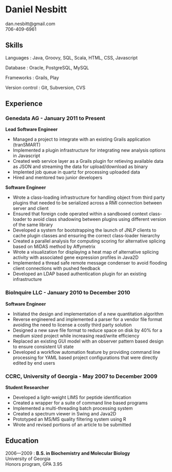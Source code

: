 Daniel Nesbitt
==============

<div class="address">
  dan.nesbitt@gmail.com  <br />
  706-409-6961  <br />
</div>


Skills
------

Languages
:	Java, Groovy, SQL, Scala, HTML, CSS, Javascript

Database
:	Oracle, PostgreSQL, MySQL

Frameworks
:	Grails, Play

Version control
:	Git, Subversion, CVS


Experience
----------

### Genedata AG - January 2011 to Present

**Lead Software Engineer**

* Managed a project to integrate with an existing Grails application (tranSMART)
* Implemented a plugin infrastructure for integrating new analysis options in Javascript
* Created web service layer as a Grails plugin for retieving available data as JSON and streaming the data for upload/download as binary
* Implented job queue in quartz for processing uploaded data
* Hired and mentored two junior developers

**Software Engineer**

* Wrote a class-loading infrastructure for handling object from third party plugins that needed to be serialized across a RMI connection between server and client
* Ensured that foreign code operated within a sandboxed context class-loader to avoid class shadowing between plugins using different version of the same library
* Developed a system for bootstrapping the launch of JNLP clients to cache plugin classes and ensuring the correct class-loader hierarchy
* Created a parallel analysis for computing scoring for alternative splicing based on MiDAS method by Affymetrix
* Wrote a visualization for displaying a heat map of alternative splicing activity with associated gene expression profiles in Java2D
* Implemented a thread safe remote message condenser to avoid flooding client connections with pushed feedback
* Developed an LDAP based authentication plugin for an existing infrastructure

### BioInquire LLC - January 2010 to December 2010

**Software Engineer**

* Initiated the design and implementation of a new quantitation algorithm
* Reverse engineered and implemented a parser for a vendor file format avoiding the need to license a costly third party solution
* Designed a new save file format to reduce space on disk by 40% for a medium sized project while increasing read/write efficiency
* Replaced an existing GUI model with an observer pattern based design to ensure consistent UI state
* Developed a workflow automation feature by providing command line processing for YAML based project configurations that were directly edited by end users

### CCRC, University of Georgia - May 2007 to December 2009

**Student Researcher**

* Developed a light-weight LIMS for peptide identification
* Created a wrapper for a suite of command line based programs
* Implemented a multi-threading batch processing system
* Created a spectrum viewer in Swing and Java2D
* Prototyped an MS/MS quality filtering system using R
* Wrote and revised portions of an article to be submitted

Education
---------

2006&mdash;2009
:	**B.S. in Biochemistry and Molecular Biology**  <br />
	University of Georgia  <br />
	Honors program, GPA 3.95  <br />